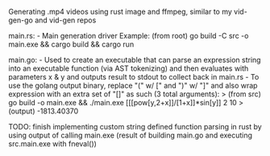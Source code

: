 Generating .mp4 videos using rust image and ffmpeg, similar to my vid-gen-go and vid-gen repos

main.rs:
    - Main generation driver
    Example: (from root) go build -C src -o main.exe && cargo build && cargo run

main.go:
    - Used to create an executable that can parse an expression string into an executable function (via AST tokenizing) and then evaluates with parameters x & y and outputs result to stdout to collect back in main.rs
    - To use the golang output binary, replace "(" w/ [" and ")" w/ "]" and also wrap expression with an extra set of "[]" as such (3 total arguments):
      > (from src) go build -o main.exe && ./main.exe [[[pow[y,2+x]]/[1+x]]*sin[y]] 2 10 
      > (output) -1813.40370

TODO: finish implementing custom string defined function parsing in rust by using output of calling main.exe (result of building main.go and executing src.main.exe with fneval())
